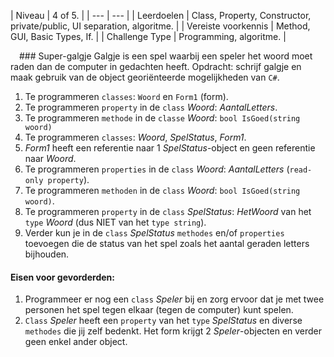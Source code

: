 <a id="cha:challengeSupergalgje"></a>
| Niveau | 4 of 5. |
| --- | --- |
| Leerdoelen | Class, Property, Constructor, private/public, UI separation, algoritme. |
| Vereiste voorkennis | Method, GUI, Basic Types, If. |
| Challenge Type | Programming, algoritme. |

 ### Super-galgje
Galgje is een spel waarbij een speler het woord moet raden dan de computer in gedachten heeft. Opdracht: schrijf galgje en maak gebruik van de object georiënteerde mogelijkheden van `C#`.
1. Te programmeren `classes`: `Woord` en `Form1` (form).
2. Te programmeren `property` in de `class` *Woord*: *AantalLetters*.
3. Te programmeren `methode` in de `classe` *Woord*: `bool IsGoed(string woord)`
4. Te programmeren `classes`: *Woord*, *SpelStatus*, *Form1*.
5. *Form1* heeft een referentie naar 1 *SpelStatus*-object en geen referentie naar *Woord*.
6. Te programmeren `properties` in de `class` *Woord*: *AantalLetters* (`read-only property`).
7. Te programmeren `methoden` in de `class` *Woord*: `bool IsGoed(string woord)`.
8. Te programmeren `property` in de `class` *SpelStatus*: *HetWoord* van het `type` *Woord* (dus NIET van het `type string`).
9. Verder kun je in de `class` *SpelStatus* `methodes` en/of `properties` toevoegen die de status van het spel zoals het aantal geraden letters bijhouden.

#### Eisen voor gevorderden:
1. Programmeer er nog een `class` *Speler* bij en zorg ervoor dat je met twee personen het spel tegen elkaar (tegen de computer) kunt spelen.
2. `Class` *Speler* heeft een `property` van het `type` *SpelStatus* en diverse `methodes` die jij zelf bedenkt. Het form krijgt 2 *Speler*-objecten en verder geen enkel ander object.
 

